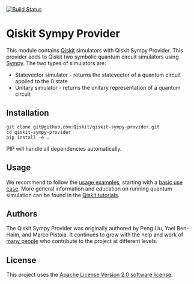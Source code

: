 [![Build Status](https://travis-ci.com/Qiskit/qiskit-sympy-provider.svg?branch=master)](https://travis-ci.com/Qiskit/qiskit-sympy-provider)

# Qiskit Sympy Provider

This module contains [Qiskit](https://www.qiskit.org/) simulators with Qiskit Sympy Provider. This provider adds to Qiskit two symbolic quantum circuit simulators using [Sympy](https://www.sympy.org/en/index.html). The two types of simulators are:
* Statevector simulator - returns the statevector of a quantum circuit applied to the 0 state
* Unitary simulator - returns the unitary representation of a quantum circuit 

## Installation


```
git clone git@github.com:Qiskit/qiskit-sympy-provider.git
cd qiskit-sympy-provider
pip install -e .
```

PIP will handle all dependencies automatically.

## Usage

We recommend to follow the [usage examples](examples), starting with a [basic use case](examples/using_sympy_provider_level_0.py). More general information and education on running quantum simulation can be found in the [Qiskit tutorials](https://github.com/Qiskit/qiskit-tutorial).

## Authors 

The Qiskit Sympy Provider was originally authored by Peng Liu, Yael Ben-Haim, and Marco Pistoia. It continues to grow with the help and work of [many people](https://github.com/Qiskit/qiskit-sympy-provider/graphs/contributors) who contribute to the project at different levels.

## License

This project uses the [Apache License Version 2.0 software license](https://www.apache.org/licenses/LICENSE-2.0).
